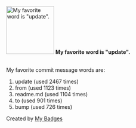 <img src="https://my-badges.github.io/my-badges/favorite-word.png" alt="My favorite word is &quot;update&quot;." title="My favorite word is &quot;update&quot;." width="128">
<strong>My favorite word is &quot;update&quot;.</strong>
<br><br>

My favorite commit message words are:

1. update (used 2467 times)
2. from (used 1123 times)
3. readme.md (used 1104 times)
4. to (used 901 times)
5. bump (used 726 times)


Created by <a href="https://github.com/my-badges/my-badges">My Badges</a>
